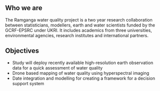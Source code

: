 
  
## Who we are

The Ramganga water quality project is a two year research collaboration between statisticians, modellers, earth and water scientists funded by the GCRF-EPSRC under UKRI.  It includes academics from three universities, environmental agencies, research institutes and international partners.  


## Objectives
 - Study will deploy recently available high-resolution earth observation data for a quick assessment of water quality 
 - Drone based mapping of water quality using hyperspectral imaging
 - Date integration and modelling for creating a framework for a decision support system


